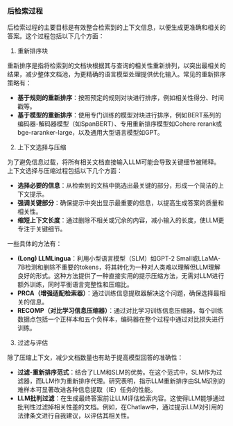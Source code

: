 
### 后检索过程

后检索过程的主要目标是有效整合检索到的上下文信息，以便生成更准确和相关的答案。这个过程包括以下几个方面：

1. 重新排序块

重新排序是指将检索到的文档块根据其与查询的相关性重新排列，以突出最相关的结果，减少整体文档池，为更精确的语言模型处理提供优化输入。常见的重新排序策略有：

- **基于规则的重新排序**：按照预定的规则对块进行排序，例如相关性得分、时间戳等。
- **基于模型的重新排序**：使用专门训练的模型对块进行排序，例如BERT系列的编码器-解码器模型（如SpanBERT）、专用重新排序模型如Cohere rerank或bge-raranker-large，以及通用大型语言模型如GPT。

2. 上下文选择与压缩

为了避免信息过载，将所有相关文档直接输入LLM可能会导致关键细节被稀释。上下文选择与压缩过程包括以下几个方面：

- **选择必要的信息**：从检索到的文档中挑选出最关键的部分，形成一个简洁的上下文提示。
- **强调关键部分**：确保提示中突出显示最重要的信息，以提高生成答案的质量和相关性。
- **缩短上下文长度**：通过删除不相关或冗余的内容，减小输入的长度，使LLM更专注于关键细节。

一些具体的方法有：

- **(Long) LLMLingua**：利用小型语言模型（SLM）如GPT-2 Small或LLaMA-7B检测和删除不重要的tokens，将其转化为一种对人类难以理解但LLM理解良好的形式。这种方法提供了一种直接实用的提示压缩方法，无需对LLM进行额外训练，同时平衡语言完整性和压缩比。
- **PRCA（增强适配检索器）**：通过训练信息提取器解决这个问题，确保选择最相关的信息。
- **RECOMP（对比学习信息压缩器）**：通过对比学习训练信息压缩器，每个训练数据点包括一个正样本和五个负样本，编码器在整个过程中通过对比损失进行训练。

3. 过滤与评估

除了压缩上下文，减少文档数量也有助于提高模型回答的准确性：

- **过滤-重新排序范式**：结合了LLM和SLM的优势。在这个范式中，SLM作为过滤器，而LLM作为重新排序代理。研究表明，指示LLM重新排序由SLM识别的难样本可显著改进各种信息提取（IE）任务的性能。
- **LLM批判过滤**：在生成最终答案前让LLM评估检索内容。这使得LLM能够通过批判性过滤掉相关性差的文档。例如，在Chatlaw中，通过提示LLM对引用的法律条文进行自我建议，以评估其相关性。
